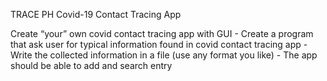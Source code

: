 TRACE PH Covid-19 Contact Tracing App

Create “your” own covid contact tracing app with GUI
	- Create a program that ask user for typical information found in covid contact tracing app
	- Write the collected information in a file (use any format you like)
	- The app should be able to add and search entry
